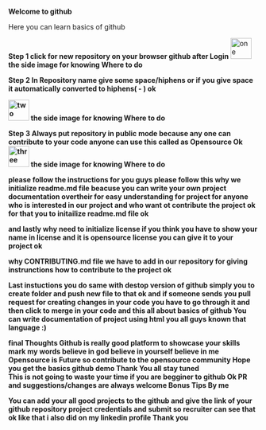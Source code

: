 <b> Welcome to github</b>
<p>Here you can learn basics of github</p>

 <b>Step 1 click for new repository on  your browser github after Login</b>
   <img src="https://github.com/krishnakakade1999/github-basics-tutorial/blob/master/basics/Annotation%202019-09-06%20202811.png" alt="one" height="42" width="42">  <b> the side image for knowing Where to do
  
 <b> Step 2 In Repository name give some space/hiphens or if you give space it automatically converted to hiphens( - ) ok </b>
  
  <img src="https://github.com/krishnakakade1999/github-basics-tutorial/blob/master/basics/Annotation%202019-09-06%20203836.png" alt="two" height="42" width="42">  <b> the side image for knowing Where to do</b>
  
  <b> Step 3 Always put repository in public mode because any one can contribute to your code anyone can use this called as Opensource Ok </b>
  <img src="https://github.com/krishnakakade1999/github-basics-tutorial/blob/master/basics/Annotation%202019-09-06%20203945.png" alt="three" height="42" width="42">  <b> the side image for knowing Where to do
  
  
  <b><p>please follow the  instructions for you guys please follow this 
  why we initialize readme.md file beacuse you can write your own project documentation overtheir for easy understanding for project for anyone who is interested in our project and who want ot contribute the project ok for that you to initailize readme.md file ok </p></b>
  
  <b><p> and lastly why need to initialize license if you think you have to show your name in license and it is opensource license you can give it to your project ok </p></b>
  
  <b> why CONTRIBUTING.md file we have to add in our repository for giving instrunctions how to contribute to the project ok </p></b>
  
  <b> Last instuctions you do same with destop version of github simply you to create folder and push new file to that ok 
  and if someone sends you pull request for creating changes in your code you have to go through it and then click to merge in your code and this all about basics of github You can write documentation of project using html you all guys known that language :)</b>
  
  <b>final Thoughts </b>
  <b> Github is really good platform to showcase your skills mark my words believe in god believe in yourself believe in me Opensource is Future 
  so contribute to the opensource community Hope you get the basics github demo Thank You all stay tuned</b>\
  <b> This is not going to waste your time if you are begginer to github Ok PR and suggestions/changes  are always welcome</b>
<b>Bonus Tips By me </b>
<p> You can add your all good projects to the github and give the link of your github repository project credentials and submit so recruiter can see that ok like that i also did on my linkedin profile Thank you</p> 
